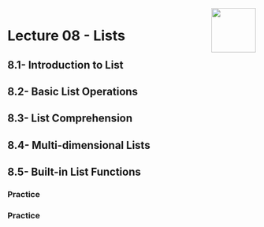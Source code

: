 <img align="right" width="90" height="90" src="https://github.com/cs-MohamedAyman/Computer-Science-Textbooks/blob/master/logos/python.jpg">

# Lecture 08 - Lists
## 8.1- Introduction to List
## 8.2- Basic List Operations
## 8.3- List Comprehension
## 8.4- Multi-dimensional Lists
## 8.5- Built-in List Functions
### Practice
### Practice
